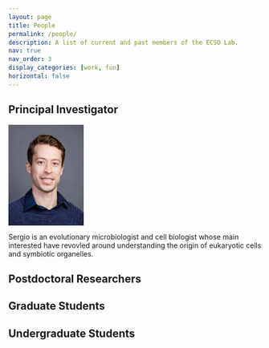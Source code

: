```yaml
---
layout: page
title: People
permalink: /people/
description: A list of current and past members of the ECSO Lab.
nav: true
nav_order: 3
display_categories: [work, fun]
horizontal: false
---
```


## Principal Investigator

<p align="left">
<img align="center" src="/assets/img/profile_pic.jpg" width="150">
</p> Sergio is an evolutionary microbiologist and cell biologist whose main interested have revovled around understanding the origin of eukaryotic cells and symbiotic organelles.

<!--
<img align="left" src="pathto/myimage.png" alt="My Image">
-->

## Postdoctoral Researchers

## Graduate Students

## Undergraduate Students
